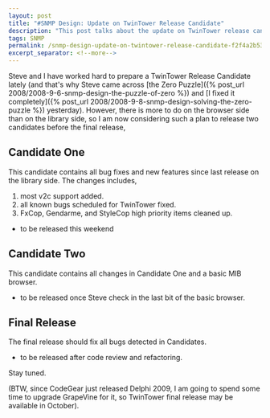 ```yaml
---
layout: post
title: "#SNMP Design: Update on TwinTower Release Candidate"
description: "This post talks about the update on TwinTower release candidate."
tags: SNMP
permalink: /snmp-design-update-on-twintower-release-candidate-f2f4a2b53714
excerpt_separator: <!--more-->
---
```


Steve and I have worked hard to prepare a TwinTower Release Candidate lately (and that's why Steve came across [the Zero Puzzle]({% post_url 2008/2008-9-6-snmp-design-the-puzzle-of-zero %}) and [I fixed it completely]({% post_url 2008/2008-9-8-snmp-design-solving-the-zero-puzzle %}) yesterday). However, there is more to do on the browser side than on the library side, so I am now considering such a plan to release two candidates before the final release,

<!--more-->

## Candidate One

This candidate contains all bug fixes and new features since last release on the library side. The changes includes,

1. most v2c support added.
1. all known bugs scheduled for TwinTower fixed.
1. FxCop, Gendarme, and StyleCop high priority items cleaned up.

- to be released this weekend

## Candidate Two

This candidate contains all changes in Candidate One and a basic MIB browser.

- to be released once Steve check in the last bit of the basic browser.

## Final Release

The final release should fix all bugs detected in Candidates.

- to be released after code review and refactoring.

Stay tuned.

(BTW, since CodeGear just released Delphi 2009, I am going to spend some time to upgrade GrapeVine for it, so TwinTower final release may be available in October).
